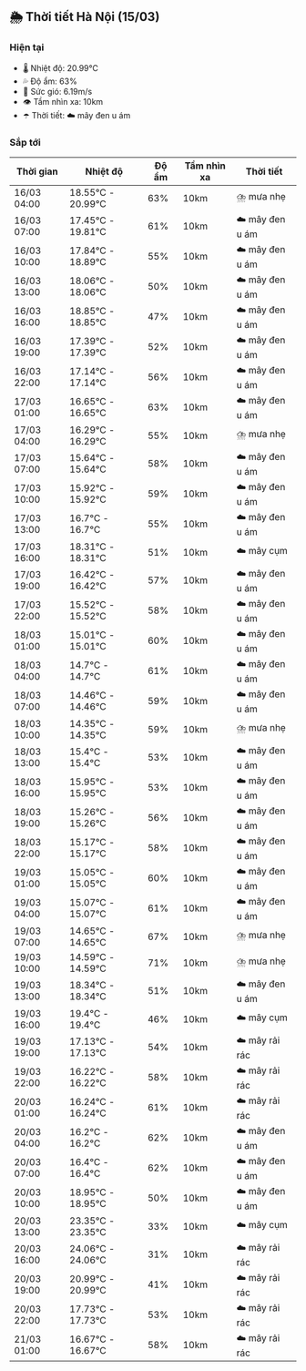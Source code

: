 ## 🌦️ Thời tiết Hà Nội (15/03)

### Hiện tại

- 🌡️ Nhiệt độ: 20.99℃
- 💦 Độ ẩm: 63%
- 💨 Sức gió: 6.19m/s
- 👁️ Tầm nhìn xa: 10km
- ☂️ Thời tiết: ☁️ mây đen u ám

### Sắp tới

| Thời gian | Nhiệt độ | Độ ẩm | Tầm nhìn xa | Thời tiết |
| --- | --- | --- | --- | --- |
| 16/03 04:00 | 18.55℃ - 20.99℃ | 63% | 10km | ⛈️ mưa nhẹ |
| 16/03 07:00 | 17.45℃ - 19.81℃ | 61% | 10km | ☁️ mây đen u ám |
| 16/03 10:00 | 17.84℃ - 18.89℃ | 55% | 10km | ☁️ mây đen u ám |
| 16/03 13:00 | 18.06℃ - 18.06℃ | 50% | 10km | ☁️ mây đen u ám |
| 16/03 16:00 | 18.85℃ - 18.85℃ | 47% | 10km | ☁️ mây đen u ám |
| 16/03 19:00 | 17.39℃ - 17.39℃ | 52% | 10km | ☁️ mây đen u ám |
| 16/03 22:00 | 17.14℃ - 17.14℃ | 56% | 10km | ☁️ mây đen u ám |
| 17/03 01:00 | 16.65℃ - 16.65℃ | 63% | 10km | ☁️ mây đen u ám |
| 17/03 04:00 | 16.29℃ - 16.29℃ | 55% | 10km | ⛈️ mưa nhẹ |
| 17/03 07:00 | 15.64℃ - 15.64℃ | 58% | 10km | ☁️ mây đen u ám |
| 17/03 10:00 | 15.92℃ - 15.92℃ | 59% | 10km | ☁️ mây đen u ám |
| 17/03 13:00 | 16.7℃ - 16.7℃ | 55% | 10km | ☁️ mây đen u ám |
| 17/03 16:00 | 18.31℃ - 18.31℃ | 51% | 10km | ☁️ mây cụm |
| 17/03 19:00 | 16.42℃ - 16.42℃ | 57% | 10km | ☁️ mây đen u ám |
| 17/03 22:00 | 15.52℃ - 15.52℃ | 58% | 10km | ☁️ mây đen u ám |
| 18/03 01:00 | 15.01℃ - 15.01℃ | 60% | 10km | ☁️ mây đen u ám |
| 18/03 04:00 | 14.7℃ - 14.7℃ | 61% | 10km | ☁️ mây đen u ám |
| 18/03 07:00 | 14.46℃ - 14.46℃ | 59% | 10km | ☁️ mây đen u ám |
| 18/03 10:00 | 14.35℃ - 14.35℃ | 59% | 10km | ⛈️ mưa nhẹ |
| 18/03 13:00 | 15.4℃ - 15.4℃ | 53% | 10km | ☁️ mây đen u ám |
| 18/03 16:00 | 15.95℃ - 15.95℃ | 53% | 10km | ☁️ mây đen u ám |
| 18/03 19:00 | 15.26℃ - 15.26℃ | 56% | 10km | ☁️ mây đen u ám |
| 18/03 22:00 | 15.17℃ - 15.17℃ | 58% | 10km | ☁️ mây đen u ám |
| 19/03 01:00 | 15.05℃ - 15.05℃ | 60% | 10km | ☁️ mây đen u ám |
| 19/03 04:00 | 15.07℃ - 15.07℃ | 61% | 10km | ☁️ mây đen u ám |
| 19/03 07:00 | 14.65℃ - 14.65℃ | 67% | 10km | ⛈️ mưa nhẹ |
| 19/03 10:00 | 14.59℃ - 14.59℃ | 71% | 10km | ⛈️ mưa nhẹ |
| 19/03 13:00 | 18.34℃ - 18.34℃ | 51% | 10km | ☁️ mây đen u ám |
| 19/03 16:00 | 19.4℃ - 19.4℃ | 46% | 10km | ☁️ mây cụm |
| 19/03 19:00 | 17.13℃ - 17.13℃ | 54% | 10km | ☁️ mây rải rác |
| 19/03 22:00 | 16.22℃ - 16.22℃ | 58% | 10km | ☁️ mây rải rác |
| 20/03 01:00 | 16.24℃ - 16.24℃ | 61% | 10km | ☁️ mây rải rác |
| 20/03 04:00 | 16.2℃ - 16.2℃ | 62% | 10km | ☁️ mây đen u ám |
| 20/03 07:00 | 16.4℃ - 16.4℃ | 62% | 10km | ☁️ mây đen u ám |
| 20/03 10:00 | 18.95℃ - 18.95℃ | 50% | 10km | ☁️ mây đen u ám |
| 20/03 13:00 | 23.35℃ - 23.35℃ | 33% | 10km | ☁️ mây cụm |
| 20/03 16:00 | 24.06℃ - 24.06℃ | 31% | 10km | ☁️ mây rải rác |
| 20/03 19:00 | 20.99℃ - 20.99℃ | 41% | 10km | ☁️ mây rải rác |
| 20/03 22:00 | 17.73℃ - 17.73℃ | 53% | 10km | ☁️ mây rải rác |
| 21/03 01:00 | 16.67℃ - 16.67℃ | 58% | 10km | ☁️ mây rải rác |
